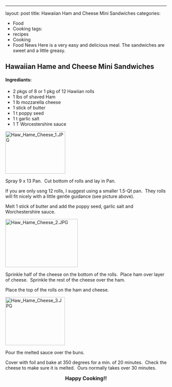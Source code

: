 ---
layout: post
title: Hawaiian Ham and Cheese Mini Sandwiches
categories:
- Food
- Cooking
tags:
- recipes
- Cooking
- Food News
Here is a very easy and delicious meal. The sandwiches are sweet and a little greasy.
<h2>Hawaiian Hame and Cheese Mini Sandwiches</h2>
<h4>Ingrediants:</h4>
<ul>
	<li>2 pkgs of 8 or 1 pkg of 12 Hawiian rolls</li>
	<li>1 lbs of shaved Ham</li>
	<li>1 lb mozzarella cheese</li>
	<li>1 stick of butter</li>
	<li>1 t poppy seed</li>
	<li>1 t garlic salt</li>
	<li>1 T Worcestershire sauce</li>
</ul>
<img class="s3-img alignnone" style="border: 0pt none;" src="http://techcook.s3.amazonaws.com/Haw_Hame_Cheese_1.JPG" border="0" alt="Haw_Hame_Cheese_1.JPG" width="187" height="132" />

Spray 9 x 13 Pan.&nbsp; Cut bottom of rolls and lay in Pan.

If you are only usng 12 rolls, I suggest using a smaller 1.5-Qt pan.&nbsp; They rolls will fit nicely with a little gentle guidance (see picture above).

Melt 1 stick of butter and add the poppy seed, garlic salt and Worchestershire sauce.

<img class="s3-img" style="border: 0pt none;" src="http://techcook.s3.amazonaws.com/Haw_Hame_Cheese_2.JPG" border="0" alt="Haw_Hame_Cheese_2.JPG" width="226" height="150" />

Sprinkle half of the cheese on the bottom of the rolls.&nbsp; Place ham over layer of cheese.&nbsp; Sprinkle the rest of the cheese over the ham.

Place the top of the rolls on the ham and cheese.

<img class="s3-img" style="border: 0pt none;" src="http://techcook.s3.amazonaws.com/Haw_Hame_Cheese_3.JPG" border="0" alt="Haw_Hame_Cheese_3.JPG" width="186" height="150" />

Pour the melted sauce over the buns.

Cover with foil and bake at 350 degrees for a min. of 20 minutes.&nbsp; Check the cheese to make sure it is melted.&nbsp; Ours normally takes over 30 minutes.
<p style="text-align: center;"><span style="font-size: medium;"><strong>Happy Cooking!!</strong></span></p>
